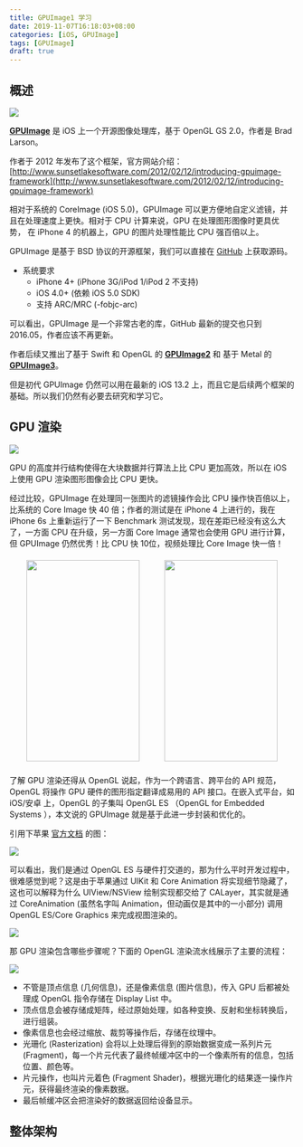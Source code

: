 ```yaml
---
title: GPUImage1 学习
date: 2019-11-07T16:18:03+08:00
categories: [iOS, GPUImage]
tags: [GPUImage]
draft: true
---
```


## 概述

![](https://img.alicdn.com/tfs/TB1ws.EmO_1gK0jSZFqXXcpaXXa-240-240.png)

[**GPUImage**](https://github.com/BradLarson/GPUImage) 是 iOS 上一个开源图像处理库，基于 OpenGL GS 2.0，作者是 Brad Larson。

作者于 2012 年发布了这个框架，官方网站介绍：[http://www.sunsetlakesoftware.com/2012/02/12/introducing-gpuimage-framework](http://www.sunsetlakesoftware.com/2012/02/12/introducing-gpuimage-framework)

相对于系统的 CoreImage (iOS 5.0)，GPUImage 可以更方便地自定义滤镜，并且在处理速度上更快。相对于 CPU 计算来说，GPU 在处理图形图像时更具优势，
在 iPhone 4 的机器上，GPU 的图片处理性能比 CPU 强百倍以上。

GPUImage 是基于 BSD 协议的开源框架，我们可以直接在 [GitHub](https://github.com/BradLarson/GPUImage) 上获取源码。

* 系统要求
  * iPhone 4+ (iPhone 3G/iPod 1/iPod 2 不支持)
  * iOS 4.0+ (依赖 iOS 5.0 SDK)
  * 支持 ARC/MRC (-fobjc-arc)

可以看出，GPUImage 是一个非常古老的库，GitHub 最新的提交也只到 2016.05，作者应该不再更新。

作者后续又推出了基于 Swift 和 OpenGL 的 [**GPUImage2**](https://github.com/BradLarson/GPUImage2) 和
基于 Metal 的 [**GPUImage3**](https://github.com/BradLarson/GPUImage3)。

但是初代 GPUImage 仍然可以用在最新的 iOS 13.2 上，而且它是后续两个框架的基础。所以我们仍然有必要去研究和学习它。

## GPU 渲染

![](https://img.alicdn.com/tfs/TB1iPL0nbH1gK0jSZFwXXc7aXXa-1308-387.png)

GPU 的高度并行结构使得在大块数据并行算法上比 CPU 更加高效，所以在 iOS 上使用 GPU 渲染图形图像会比 CPU 更快。

经过比较，GPUImage 在处理同一张图片的滤镜操作会比 CPU 操作快百倍以上，比系统的 Core Image 快 40 倍；作者的测试是在 iPhone 4 上进行的，我在 iPhone 6s 上重新运行了一下 Benchmark 测试发现，现在差距已经没有这么大了，一方面 CPU 在升级，另一方面 Core Image 通常也会使用 GPU 进行计算，但 GPUImage 仍然优秀！比 CPU 快 10位，视频处理比 Core Image 快一倍！

<div style="text-align:center;margin:20px;">
<img src="https://img.alicdn.com/tfs/TB1yjvYneH2gK0jSZFEXXcqMpXa-376-669.png" width="200" height="356"
  style="margin-right: 40px" />
<img src="https://img.alicdn.com/tfs/TB12mzVnhz1gK0jSZSgXXavwpXa-376-669.png" width="200" height="356" />
</div>

了解 GPU 渲染还得从 OpenGL 说起，作为一个跨语言、跨平台的 API 规范，OpenGL 将操作 GPU 硬件的图形指定翻译成易用的 API 接口。在嵌入式平台，如 iOS/安卓 上，OpenGL 的子集叫 OpenGL ES （OpenGL for Embedded Systems ），本文说的 GPUImage 就是基于此进一步封装和优化的。

引用下苹果 [官方文档](https://developer.apple.com/library/archive/documentation/3DDrawing/Conceptual/OpenGLES_ProgrammingGuide/Introduction/Introduction.html) 的图：

![](https://img.alicdn.com/tfs/TB1bi20nhD1gK0jSZFKXXcJrVXa-1344-249.png)

可以看出，我们是通过 OpenGL ES 与硬件打交道的，那为什么平时开发过程中，很难感觉到呢？这是由于苹果通过 UIKit 和 Core Animation 将实现细节隐藏了，这也可以解释为什么 UIView/NSView 绘制实现都交给了 CALayer，其实就是通过 CoreAnimation (虽然名字叫 Animation，但动画仅是其中的一小部分) 调用 OpenGL ES/Core Graphics 来完成视图渲染的。

![](https://img.alicdn.com/tfs/TB1XeL1nbj1gK0jSZFuXXcrHpXa-500-201.png)

那 GPU 渲染包含哪些步骤呢？下面的 OpenGL 渲染流水线展示了主要的流程：

![](https://img.alicdn.com/tfs/TB1D160nkT2gK0jSZPcXXcKkpXa-642-324.png)

* 不管是顶点信息 (几何信息)，还是像素信息 (图片信息)，传入 GPU 后都被处理成 OpenGL 指令存储在 Display List 中。
* 顶点信息会被存储成矩阵，经过原始处理，如各种变换、反射和坐标转换后，进行组装。
* 像素信息也会经过缩放、裁剪等操作后，存储在纹理中。
* 光珊化 (Rasterization) 会将以上处理后得到的原始数据变成一系列片元 (Fragment)，每一个片元代表了最终帧缓冲区中的一个像素所有的信息，包括位置、颜色等。
* 片元操作，也叫片元着色 (Fragment Shader)，根据光珊化的结果逐一操作片元，获得最终渲染的像素数据。
* 最后帧缓冲区会把渲染好的数据返回给设备显示。


## 整体架构






